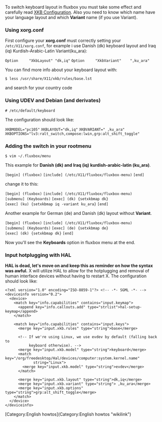 To switch keyboard layout in fluxbox you must take some effect and carefully read [XKB Configuration](http://www.xfree86.org/current/XKB-Config2.html#2). Also you need to know which name have your language layout and which **Variant** name (if you use Variant).

### Using xorg.conf

First configure your **xorg.conf** must correctly setting your `/etc/X11/xorg.conf`, for example i use Danish (dk) keyboard layout and Iraq (iq) Kurdish-Arabic-Latin Variant(ku\_ara):

`Option     "XkbLayout" "dk,iq"`
`Option     "XkbVariant"    ",ku_ara"`

You can find more info about your keyboard layout with:

`$ less /usr/share/X11/xkb/rules/base.lst`

and search for your country code

### Using UDEV and Debian (and derivates)

`# /etc/default/keyboard`

The configuration should look like:

`XKBMODEL="pc105"`
`XKBLAYOUT="dk,iq"`
`XKBVARIANT=" ,ku_ara"`
`XKBOPTIONS="lv3:ralt_switch,compose:lwin,grp:alt_shift_toggle"`

### Adding the switch in your rootmenu

`$ vim ~/.fluxbox/menu`

This example for **Danish (dk) and Iraq (iq) kurdish-arabic-latin (ku\_ara)**.

`[begin] (fluxbox)`
`[include] (/etc/X11/fluxbox/fluxbox-menu)`
`[end]`

change it to this:

`[begin] (fluxbox)`
`[include] (/etc/X11/fluxbox/fluxbox-menu)`
`[submenu] (Keyboards)`
`[exec] (dk) {setxkbmap dk}`
`[exec] (ku) {setxkbmap iq -variant ku_ara}`
`[end]`

Another example for German (de) and Danish (dk) layout without **Variant**.

`[begin] (fluxbox)`
`[include] (/etc/X11/fluxbox/fluxbox-menu)`
`[submenu] (Keyboards)`
`[exec] (de) {setxkbmap de}`
`[exec] (dk) {setxkbmap dk}`
`[end]`

Now you'll see the **Keyboards** option in fluxbox menu at the end.

### Input hotplugging with HAL

**HAL is dead, let's move on and keep this as reminder on how the syntax was awful.**
X will utilize HAL to allow for the hotplugging and removal of human interface devices without having to restart X. The configuration should look like:

    <?xml version="1.0" encoding="ISO-8859-1"?> <!-- -*- SGML -*- -->
    <deviceinfo version="0.2">
      <device>
        <match key="info.capabilities" contains="input.keymap">
          <append key="info.callouts.add" type="strlist">hal-setup-keymap</append>
        </match>

        <match key="info.capabilities" contains="input.keys">
          <merge key="input.xkb.rules" type="string">base</merge>

          <!-- If we're using Linux, we use evdev by default (falling back to
               keyboard otherwise). -->
          <merge key="input.xkb.model" type="string">keyboard</merge>
          <match key="/org/freedesktop/Hal/devices/computer:system.kernel.name"
                 string="Linux">
            <merge key="input.xkb.model" type="string">evdev</merge>
          </match>

          <merge key="input.xkb.layout" type="string">dk,iq</merge>
          <merge key="input.xkb.variant" type="string"> ,ku_ara</merge>
          <merge key="input.xkb.options" type="string">grp:alt_shift_toggle</merge>
        </match>
      </device>
    </deviceinfo>

[Category:English howtos](Category:English howtos "wikilink")

